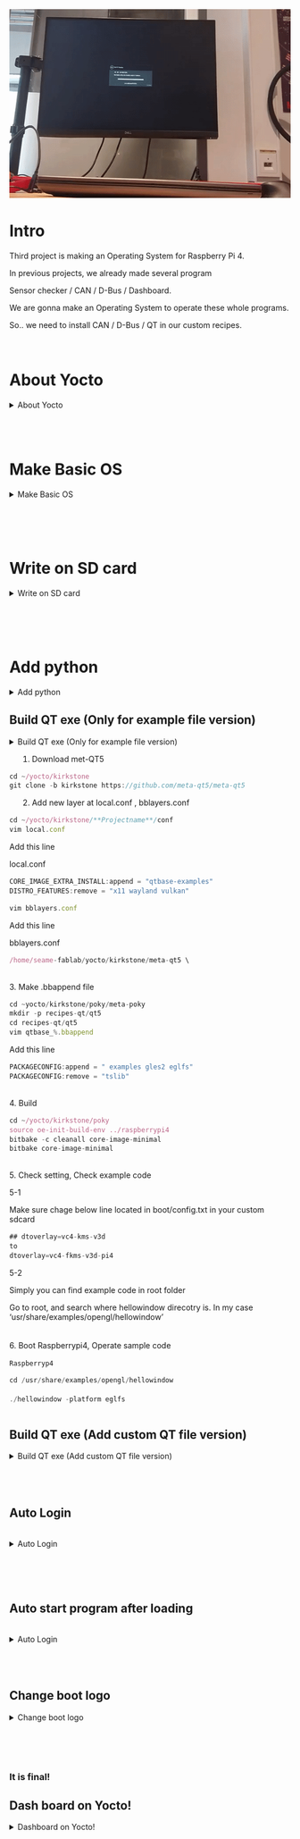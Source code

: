 <div align="center">
  <a href="https://github.com/othneildrew/Best-README-Template">
    <img src="Yocto.gif" alt="Yocto" width="600px" height="338px">
  </a>
</div>

# Intro

Third project is making an Operating System for Raspberry Pi 4.

In previous projects, we already made several program

Sensor checker / CAN / D-Bus / Dashboard.

We are gonna make an Operating System to operate these whole programs.

So.. we need to install CAN / D-Bus / QT in our custom recipes.
<br><br><br>


# About Yocto
<details>
  <summary>About Yocto</summary>
  <div markdown="1">

    
## OS
    
In Project 1
    
We installed [2021-12-02-raspios-buster.zip](https://downloads.raspberrypi.org/raspios_oldstable_lite_armhf/images/raspios_oldstable_lite_armhf-2021-12-02/2021-12-02-raspios-buster-armhf-lite.zip) using Rasbian Imager. 
    
But in this Project. We have to install OS In sd card without using Rasbian Imager.
<br><br>
    
## Yocto
    
@[https://selfish-developer.com/entry/Yocto란-무엇인가](https://selfish-developer.com/entry/Yocto%EB%9E%80-%EB%AC%B4%EC%97%87%EC%9D%B8%EA%B0%80)
    
To use Yocto, you must use git skillfully. Yocto automatically patches source code to new version through git.
<br><br>
    
## Poky
    
also there’s lots of  extension
    
But, we use Raspberrypi. So we will use Raspberrypi extension.
    
@[https://github.com/agherzan/meta-raspberrypi/tree/kirkstone](https://github.com/agherzan/meta-raspberrypi/tree/kirkstone)
<br><br>
    
### BitBake
    
### AGL
    
### BSP
    
board support package
    
maybe 
    
```jsx
     /home/**username**/yocto/kirkstone/poky/meta \
      /home/**username**/yocto/kirkstone/poky/meta-poky \
      /home/**username**/yocto/kirkstone/poky/meta-yocto-bsp \
      /home/**username**/yocto/kirkstone/meta-openembedded/meta-oe \
      /home/**username**//yocto/kirkstone/meta-openembedded/meta-multimedia \
      /home/**username**/yocto/kirkstone/meta-openembedded/meta-networking \
      /home/**username**/yocto/kirkstone/meta-openembedded/meta-python \
      /home/**username**/yocto/kirkstone/meta-raspberrypi \
```
    
this will be BSP
</details>
<br><br><br>

# Make Basic OS

<details>
  <summary>Make Basic OS</summary>
  <div markdown="1">   
 
 <br><br><br>   
## 1. Install dependencies

```jsx
sudo apt install build-essential chrpath gawk git bmap-tools texinfo diffstat
```

## 2. Make a directory to run yocto.
In my case I made it in the home directory

```jsx
mkdir ~yocto
cd ~/yocto
mkdir kirkstone
cd kirkstone
mkdir builds
mkdir downloads
```

## 3. Clone poky

```jsx
git clone -b kirkstone git://git.yoctoproject.org/poky.git
```

<br>

## 4. Clone poky raspberry pi extension / dependencies of raspberry pi extension

```jsx
git clone -b kirkstone https://github.com/agherzan/meta-raspberrypi.git
git clone -b kirkstone git://git.openembedded.org/meta-openembedded
```

## 5. Enter build environment

```jsx
source oe-init-build-env projectname
```
(You can use this command to make build directory.
In my case, I used this↓ command to make directory)
<details>
  <summary>In my case</summary>
  <div markdown="1">

    
    source ~/yocto/kirkstone/poky/oe-init-build-env ~/yocto/kirkstone/builds/rpi
    
    # It means, activate oe-init-build-env, and make build file at builds/rpi.
</details>
<br>

## 6. Add layers

Go to the directory just before you made.

```jsx
cd ~/yocto/kirkstone/builds/rpi/conf
vi bblayers.conf
```

add below lines.

```jsx
  /home/**username**/yocto/kirkstone/poky/meta \
  /home/**username**/yocto/kirkstone/poky/meta-poky \
  /home/**username**/yocto/kirkstone/poky/meta-yocto-bsp \
  /home/**username**/yocto/kirkstone/meta-openembedded/meta-oe \
  /home/**username**//yocto/kirkstone/meta-openembedded/meta-multimedia \
  /home/**username**/yocto/kirkstone/meta-openembedded/meta-networking \
  /home/**username**/yocto/kirkstone/meta-openembedded/meta-python \
  /home/**username**/yocto/kirkstone/meta-raspberrypi \
```

<details>
  <summary>
- bblayers.conf (in my case)</summary>
<div markdown="1">
    
    # POKY_BBLAYERS_CONF_VERSION is increased each time build/conf/bblayers.conf
    # changes incompatibly
    POKY_BBLAYERS_CONF_VERSION = "2"
    
    BBPATH = "${TOPDIR}"
    BBFILES ?= ""
    
    BBLAYERS ?= " \
      /home/username/yocto/kirkstone/poky/meta \
      /home/username/yocto/kirkstone/poky/meta-poky \
      /home/username/yocto/kirkstone/poky/meta-yocto-bsp \
      /home/username/yocto/kirkstone/meta-openembedded/meta-oe \
      /home/username//yocto/kirkstone/meta-openembedded/meta-multimedia \
      /home/username/yocto/kirkstone/meta-openembedded/meta-networking \
      /home/username/yocto/kirkstone/meta-openembedded/meta-python \
      /home/username/yocto/kirkstone/meta-raspberrypi \
      "
  </details>
<br>

## 7. Update MACHINE and change directory 

```
cd ~/yocto/kirkstone/builds/rpi/conf
vi local.conf
```

```
MACHINE = "raspberrypi4"
#DL_DIR ?= "~/yocto/kirkstone/downloads"
ENABLE_UART = "1"
RPI_USE_U_BOOT = "1"
```

<details>
  <summary>local.conf (in my case)</summary>
<div markdown="1">

    
    ```
    also attached this
    at the end of line
    
    ENABLE_UART = "1"
    RPI_USE_U_BOOT = "1"
    
    ```
    
    ```
    #
    # This file is your local configuration file and is where all local user settings
    # are placed. The comments in this file give some guide to the options a new user
    # to the system might want to change but pretty much any configuration option can
    # be set in this file. More adventurous users can look at
    # local.conf.sample.extended which contains other examples of configuration which
    # can be placed in this file but new users likely won't need any of them
    # initially.
    #
    # Lines starting with the '#' character are commented out and in some cases the
    # default values are provided as comments to show people example syntax. Enabling
    # the option is a question of removing the # character and making any change to the
    # variable as required.
    
    #
    # Machine Selection
    #
    # You need to select a specific machine to target the build with. There are a selection
    # of emulated machines available which can boot and run in the QEMU emulator:
    #
    #MACHINE ?= "qemuarm"
    #MACHINE ?= "qemuarm64"
    #MACHINE ?= "qemumips"
    #MACHINE ?= "qemumips64"
    #MACHINE ?= "qemuppc"
    #MACHINE ?= "qemux86"
    #MACHINE ?= "qemux86-64"
    MACHINE ?= "raspberrypi4"
    #
    # There are also the following hardware board target machines included for 
    # demonstration purposes:
    #
    #MACHINE ?= "beaglebone-yocto"
    #MACHINE ?= "genericx86"
    #MACHINE ?= "genericx86-64"
    #MACHINE ?= "edgerouter"
    #
    # This sets the default machine to be qemux86-64 if no other machine is selected:
    MACHINE = "raspberrypi4"
    
    #
    # Where to place downloads
    #
    # During a first build the system will download many different source code tarballs
    # from various upstream projects. This can take a while, particularly if your network
    # connection is slow. These are all stored in DL_DIR. When wiping and rebuilding you
    # can preserve this directory to speed up this part of subsequent builds. This directory
    # is safe to share between multiple builds on the same machine too.
    #
    # The default is a downloads directory under TOPDIR which is the build directory.
    #
    #DL_DIR = "~/yocto/kirkstone/downloads"
    
    #
    # Where to place shared-state files
    #
    # BitBake has the capability to accelerate builds based on previously built output.
    # This is done using "shared state" files which can be thought of as cache objects
    # and this option determines where those files are placed.
    #
    # You can wipe out TMPDIR leaving this directory intact and the build would regenerate
    # from these files if no changes were made to the configuration. If changes were made
    # to the configuration, only shared state files where the state was still valid would
    # be used (done using checksums).
    #
    # The default is a sstate-cache directory under TOPDIR.
    #
    #SSTATE_DIR ?= "${TOPDIR}/sstate-cache"
    
    #
    # Where to place the build output
    #
    # This option specifies where the bulk of the building work should be done and
    # where BitBake should place its temporary files and output. Keep in mind that
    # this includes the extraction and compilation of many applications and the toolchain
    # which can use Gigabytes of hard disk space.
    #
    # The default is a tmp directory under TOPDIR.
    #
    #TMPDIR = "${TOPDIR}/tmp"
    
    #
    # Default policy config
    #
    # The distribution setting controls which policy settings are used as defaults.
    # The default value is fine for general Yocto project use, at least initially.
    # Ultimately when creating custom policy, people will likely end up subclassing 
    # these defaults.
    #
    DISTRO ?= "poky"
    # As an example of a subclass there is a "bleeding" edge policy configuration
    # where many versions are set to the absolute latest code from the upstream 
    # source control systems. This is just mentioned here as an example, its not
    # useful to most new users.
    # DISTRO ?= "poky-bleeding"
    
    #
    # Package Management configuration
    #
    # This variable lists which packaging formats to enable. Multiple package backends
    # can be enabled at once and the first item listed in the variable will be used
    # to generate the root filesystems.
    # Options are:
    #  - 'package_deb' for debian style deb files
    #  - 'package_ipk' for ipk files are used by opkg (a debian style embedded package manager)
    #  - 'package_rpm' for rpm style packages
    # E.g.: PACKAGE_CLASSES ?= "package_rpm package_deb package_ipk"
    # We default to rpm:
    PACKAGE_CLASSES ?= "package_rpm"
    
    #
    # SDK target architecture
    #
    # This variable specifies the architecture to build SDK items for and means
    # you can build the SDK packages for architectures other than the machine you are
    # running the build on (i.e. building i686 packages on an x86_64 host).
    # Supported values are i686, x86_64, aarch64
    #SDKMACHINE ?= "i686"
    
    #
    # Extra image configuration defaults
    #
    # The EXTRA_IMAGE_FEATURES variable allows extra packages to be added to the generated
    # images. Some of these options are added to certain image types automatically. The
    # variable can contain the following options:
    #  "dbg-pkgs"       - add -dbg packages for all installed packages
    #                     (adds symbol information for debugging/profiling)
    #  "src-pkgs"       - add -src packages for all installed packages
    #                     (adds source code for debugging)
    #  "dev-pkgs"       - add -dev packages for all installed packages
    #                     (useful if you want to develop against libs in the image)
    #  "ptest-pkgs"     - add -ptest packages for all ptest-enabled packages
    #                     (useful if you want to run the package test suites)
    #  "tools-sdk"      - add development tools (gcc, make, pkgconfig etc.)
    #  "tools-debug"    - add debugging tools (gdb, strace)
    #  "eclipse-debug"  - add Eclipse remote debugging support
    #  "tools-profile"  - add profiling tools (oprofile, lttng, valgrind)
    #  "tools-testapps" - add useful testing tools (ts_print, aplay, arecord etc.)
    #  "debug-tweaks"   - make an image suitable for development
    #                     e.g. ssh root access has a blank password
    # There are other application targets that can be used here too, see
    # meta/classes/image.bbclass and meta/classes/core-image.bbclass for more details.
    # We default to enabling the debugging tweaks.
    EXTRA_IMAGE_FEATURES ?= "debug-tweaks"
    
    #
    # Additional image features
    #
    # The following is a list of additional classes to use when building images which
    # enable extra features. Some available options which can be included in this variable
    # are:
    #   - 'buildstats' collect build statistics
    USER_CLASSES ?= "buildstats"
    
    #
    # Runtime testing of images
    #
    # The build system can test booting virtual machine images under qemu (an emulator)
    # after any root filesystems are created and run tests against those images. It can also
    # run tests against any SDK that are built. To enable this uncomment these lines.
    # See classes/test{image,sdk}.bbclass for further details.
    #IMAGE_CLASSES += "testimage testsdk"
    #TESTIMAGE_AUTO:qemuall = "1"
    
    #
    # Interactive shell configuration
    #
    # Under certain circumstances the system may need input from you and to do this it
    # can launch an interactive shell. It needs to do this since the build is
    # multithreaded and needs to be able to handle the case where more than one parallel
    # process may require the user's attention. The default is iterate over the available
    # terminal types to find one that works.
    #
    # Examples of the occasions this may happen are when resolving patches which cannot
    # be applied, to use the devshell or the kernel menuconfig
    #
    # Supported values are auto, gnome, xfce, rxvt, screen, konsole (KDE 3.x only), none
    # Note: currently, Konsole support only works for KDE 3.x due to the way
    # newer Konsole versions behave
    #OE_TERMINAL = "auto"
    # By default disable interactive patch resolution (tasks will just fail instead):
    PATCHRESOLVE = "noop"
    
    #
    # Disk Space Monitoring during the build
    #
    # Monitor the disk space during the build. If there is less that 1GB of space or less
    # than 100K inodes in any key build location (TMPDIR, DL_DIR, SSTATE_DIR), gracefully
    # shutdown the build. If there is less than 100MB or 1K inodes, perform a hard halt
    # of the build. The reason for this is that running completely out of space can corrupt
    # files and damages the build in ways which may not be easily recoverable.
    # It's necessary to monitor /tmp, if there is no space left the build will fail
    # with very exotic errors.
    BB_DISKMON_DIRS ??= "\
        STOPTASKS,${TMPDIR},1G,100K \
        STOPTASKS,${DL_DIR},1G,100K \
        STOPTASKS,${SSTATE_DIR},1G,100K \
        STOPTASKS,/tmp,100M,100K \
        HALT,${TMPDIR},100M,1K \
        HALT,${DL_DIR},100M,1K \
        HALT,${SSTATE_DIR},100M,1K \
        HALT,/tmp,10M,1K"
    
    #
    # Shared-state files from other locations
    #
    # As mentioned above, shared state files are prebuilt cache data objects which can be
    # used to accelerate build time. This variable can be used to configure the system
    # to search other mirror locations for these objects before it builds the data itself.
    #
    # This can be a filesystem directory, or a remote url such as https or ftp. These
    # would contain the sstate-cache results from previous builds (possibly from other
    # machines). This variable works like fetcher MIRRORS/PREMIRRORS and points to the
    # cache locations to check for the shared objects.
    # NOTE: if the mirror uses the same structure as SSTATE_DIR, you need to add PATH
    # at the end as shown in the examples below. This will be substituted with the
    # correct path within the directory structure.
    #SSTATE_MIRRORS ?= "\
    #file://.* https://someserver.tld/share/sstate/PATH;downloadfilename=PATH \
    #file://.* file:///some/local/dir/sstate/PATH"
    
    #
    # Yocto Project SState Mirror
    #
    # The Yocto Project has prebuilt artefacts available for its releases, you can enable
    # use of these by uncommenting the following lines. This will mean the build uses
    # the network to check for artefacts at the start of builds, which does slow it down
    # equally, it will also speed up the builds by not having to build things if they are
    # present in the cache. It assumes you can download something faster than you can build it
    # which will depend on your network.
    # Note: For this to work you also need hash-equivalence passthrough to the matching server
    #
    #BB_HASHSERVE_UPSTREAM = "typhoon.yocto.io:8687"
    #SSTATE_MIRRORS ?= "file://.* http://sstate.yoctoproject.org/all/PATH;downloadfilename=PATH"
    
    #
    # Qemu configuration
    #
    # By default native qemu will build with a builtin VNC server where graphical output can be
    # seen. The line below enables the SDL UI frontend too.
    PACKAGECONFIG:append:pn-qemu-system-native = " sdl"
    # By default libsdl2-native will be built, if you want to use your host's libSDL instead of 
    # the minimal libsdl built by libsdl2-native then uncomment the ASSUME_PROVIDED line below.
    #ASSUME_PROVIDED += "libsdl2-native"
    
    # You can also enable the Gtk UI frontend, which takes somewhat longer to build, but adds
    # a handy set of menus for controlling the emulator.
    #PACKAGECONFIG:append:pn-qemu-system-native = " gtk+"
    
    #
    # Hash Equivalence
    #
    # Enable support for automatically running a local hash equivalence server and
    # instruct bitbake to use a hash equivalence aware signature generator. Hash
    # equivalence improves reuse of sstate by detecting when a given sstate
    # artifact can be reused as equivalent, even if the current task hash doesn't
    # match the one that generated the artifact.
    #
    # A shared hash equivalent server can be set with "<HOSTNAME>:<PORT>" format
    #
    #BB_HASHSERVE = "auto"
    #BB_SIGNATURE_HANDLER = "OEEquivHash"
    
    #
    # Memory Resident Bitbake
    #
    # Bitbake's server component can stay in memory after the UI for the current command
    # has completed. This means subsequent commands can run faster since there is no need
    # for bitbake to reload cache files and so on. Number is in seconds, after which the
    # server will shut down.
    #
    #BB_SERVER_TIMEOUT = "60"
    
    # CONF_VERSION is increased each time build/conf/ changes incompatibly and is used to
    # track the version of this file when it was generated. This can safely be ignored if
    # this doesn't mean anything to you.
    CONF_VERSION = "2"
    ENABLE_UART = "1"
    RPI_USE_U_BOOT = "1"
    ```
  </details>
    
## 9. Build

you can type this to check bitbake

```jsx
cd ~/yocto/kirkstone/meta-raspberrypi
ls recipes-*/images
I use this at this time
bitbake core-image-minimal
```

```jsx
cd ~/yocto/kirkstone/builds/rpi
bitbake core-image-minimal
```

Now, you can see building.

<img src="image/bitbake.png" alt="Logo" width="800" height="300"> <br>
I don’t know the accurate time to build, but I’m sure it will takes more than 1 hour.

So take a meal / rest / play game/ or do something.


</details>
<br><br><br><br>
    

# Write on SD card

<details>
  <summary>Write on SD card</summary>
  <div markdown="1">
<br><br>  

## After build, you can check your image on

```jsx
~build diercotry/tmp/deploy/images/raspberrypi4/core-image-minimal-raspberrypi4-20221221163429.rootfs.wic.bz2
```
<br>
1. Move wic.bz2 file to somewhere, In my case I move it to home directory.

then, unzip it

```jsx
sudo bzip2 -dk core-image-minimal-raspberrypi4-20221025172232.rootfs.wic.bz2
```
<br>
2. Write on SD card
    
insert sd card in USB port. Type this

```jsx
sudo fdisk -l
```

```jsx
umount /dev/sda
```

go to the directory where you moved wic.bz2 file.

Type this.

```jsx
sudo dd if=core-image-minimal-raspberrypi4-20221128122747.rootfs.wic of=/dev/sda
sync
```
<br>
3. Efect and reinsert SD card, 
    
Go to boot directory in your SDcard, and change config.txt
<br>
comment this line like this<br>
/boot/config.txt
```jsx
#dtoverlay=vc4-kms-v3d
```
or

```jsx
## dtoverlay=vc4-kms-v3d
to
dtoverlay=vc4-fkms-v3d-pi4
```
</details>
<br><br><br><br>
    

# Add python

<details>
  <summary>Add python</summary>
  <div markdown="1">
  <br><br><br>

If you done previous step, It would not takes more than 10minutes to build.

<br>
1. Add [image.bb](http://image.bb) file

```jsx
cd ~/yocto/kirkstone/poky/meta/recipes-core/images
```

<br>
2. Make new [image.bb](http://image.bb) file

```jsx
core-image-python.bb
```
    
    - [core-image-python.bb](http://core-image-python.bb)
        
        (I only add
        
        **IMAGE_INSTALL += "python3 python3-numpy”** from core-image-minimal.bb )
        
        ```jsx
        SUMMARY = "A small image just capable of allowing a device to boot."
        
        IMAGE_INSTALL = "packagegroup-core-boot ${CORE_IMAGE_EXTRA_INSTALL}"
        IMAGE_INSTALL += "python3 python3-numpy"
        
        IMAGE_LINGUAS = " "
        
        LICENSE = "MIT"
        
        inherit core-image
        
        IMAGE_ROOTFS_SIZE ?= "8192"
        IMAGE_ROOTFS_EXTRA_SPACE:append = "${@bb.utils.contains("DISTRO_FEATURES", "systemd", " + 4096", "", d)}"
        

<br>
3. Build
    
    
    cd ~/yocto/kirkstone/poky
    source oe-init-build-env ../raspberrypi4
    
<br>
4. Add new layer at sd card
 
Same with previous step
<br><br><br>
</details>

## Build QT exe (Only for example file version)
<details>
<summary>Build QT exe (Only for example file version)
<div markdown="1">

1. Download met-QT5

```jsx
cd ~/yocto/kirkstone
git clone -b kirkstone https://github.com/meta-qt5/meta-qt5
```

2. Add new layer at local.conf , bblayers.conf

```jsx
cd ~/yocto/kirkstone/**Projectname**/conf
vim local.conf
```

Add this line

local.conf

```jsx
CORE_IMAGE_EXTRA_INSTALL:append = "qtbase-examples"
DISTRO_FEATURES:remove = "x11 wayland vulkan"
```

```jsx
vim bblayers.conf
```

Add this line

bblayers.conf

```jsx
/home/seame-fablab/yocto/kirkstone/meta-qt5 \
```
<br>
3. Make .bbappend file

```jsx
cd ~yocto/kirkstone/poky/meta-poky
mkdir -p recipes-qt/qt5
cd recipes-qt/qt5
vim qtbase_%.bbappend
```

Add this line

```jsx
PACKAGECONFIG:append = " examples gles2 eglfs"
PACKAGECONFIG:remove = "tslib"
```
<br>
4. Build

```jsx
cd ~/yocto/kirkstone/poky
source oe-init-build-env ../raspberrypi4
bitbake -c cleanall core-image-minimal
bitbake core-image-minimal
```
<br>
5. Check setting, Check example code

5-1

Make sure chage below line located in boot/config.txt in your custom sdcard

```jsx
## dtoverlay=vc4-kms-v3d
to
dtoverlay=vc4-fkms-v3d-pi4
```

5-2

Simply you can find example code in root folder

Go to root, and search where hellowindow direcotry is. In my case ‘usr/share/examples/opengl/hellowindow’
<br>
<br><br>
6.
Boot Raspberrypi4, Operate sample code

`Raspberryp4` 

```jsx
cd /usr/share/examples/opengl/hellowindow

./hellowindow -platform eglfs
```
</details>


## Build QT exe (Add  custom QT file version)
<details>
  <summary>Build QT exe (Add custom QT file version)</summary>
  <div markdown="1">
<br>
1. Create custom layer

```jsx
cd ~/yocto/kirkstone/poky
source oe-init-build-env ../raspberrypi4
cd ..
bitbake-layers create-layer meta-myqt
```
<br>
2. Add new layer

```jsx
cd ~/yocto/kirkstone/poky/projectname/conf
vim bblayers.conf
```

Add following line:

```jsx
/home/seame-fablab/yocto/kirkstone/meta-myqt \
```
<br>
3. Write a new image recipe

```jsx
cd ~/yocto/poky/build/meta-myqt
mkdir -p recipes-core/images
cd recipes-core/images
vim basic-qt5-image.bb
```

add following line

```jsx
SUMMARY = "A basic Qt5 dev image"

require recipes-core/images/core-image-minimal.bb 

QT_BASE = " \
    qtbase \
    qtbase-dev \
    qtbase-mkspecs \
    qtbase-plugins \
    qtbase-tools \
"
 
QT_PKGS = " \
    qt3d \
    qt3d-dev \
    qt3d-mkspecs \
    qtcharts \
    qtcharts-dev \
    qtcharts-mkspecs \
    qtconnectivity-dev \
    qtconnectivity-mkspecs \
    qtquickcontrols2 \
    qtquickcontrols2-dev \
    qtquickcontrols2-mkspecs \
    qtdeclarative \
    qtdeclarative-dev \
    qtdeclarative-mkspecs \
    qtgraphicaleffects \
    qtgraphicaleffects-dev \
"
 
IMAGE_INSTALL += " \
    ${QT_BASE} \
    ${QT_PKGS} \
"
 
export IMAGE_BASENAME = "basic-qt5-image"
```
<br>
4. Write additional package recipe

```jsx
cd ~/yocto/kirkstone/meta-myqt/recipes-example/example
mv example_0.1.bb qtbase_git.bbappend
vim qtbase_git.bbappend
```

Edit file to following line:

```jsx
SUMMARY = "bitbake-layers recipe"
DESCRIPTION = "Recipe created by bitbake-layers"
LICENSE = "MIT"
 
PACKAGECONFIG:append = " eglfs fontconfig gles2"
DEPENDS += "userland"
```
<br>
5. Build

```jsx
cd ~/yocto/kirkstone/poky
source oe-init-build-env ../raspberrypi4
bitbake -c cleanall core-image-minimal
bitbake core-image-minimal
bitbake basic-qt5-image
bitbake basic-qt5-image -c populate_sdk
```
<br>
6. Install SDK

Check SDK directory at

```jsx
yocto/kirkstone/projectname/tmp/deploy/sdk
```
<br>
7. Setup QT

[Adding Kits](https://doc.qt.io/qtcreator/creator-targets.html)

refer this to add kit.

tools → Options

(If there’s no Options, Tools → external →configure)

compilers: 

/opt/poky/4.0.6/sysroots/x86_64-pokysdk-linux/usr/bin/arm-poky-linux/arm-poky-linux-g++

debuggers:

/opt/poky/4.0.6/sysroots/x86_64-pokysdk-linux/usr/bin/arm-poky-linux/arm-poky-linux-gdb

CMake:64-pokysdk-linux/usr/bin/cmake

QtVersion:

/opt/poky/4.0.6/sysroots/x86_64-pokysdk-linux/usr/bin/qmake
<br><br><br>
8. Move it to SD card

```jsx
sudo cp untitled /media/seame-fablab/root/usr
```

</details>
<br><br><br>

## Auto Login
<br>
<details>
  <summary>Auto Login</summary>
  <div markdown="1">
local.conf

```
IMAGE_FSTYPES = "rpi-sdimg"

DISTRO_FEATURES:append = " systemd"
DISTRO_FEATURES_BACKFILL_CONSIDERED += "sysvinit"
VIRTUAL-RUNTIME_init_manager = "systemd"
VIRTUAL-RUNTIME_initscripts = ""
```

recipe_what_you_gonna_build.bb

```jsx
**Type_var_name** ?= " \
    ${IMAGE_ROOTFS}${systemd_system_unitdir}/serial-getty@.service \
    ${IMAGE_ROOTFS}${systemd_system_unitdir}/getty@.service \
"

local_autologin () {
    sed -i -e 's/^\(ExecStart *=.*getty \)/\1--autologin root /' ${**Type_var_name**}
}

ROOTFS_POSTPROCESS_COMMAND += "local_autologin; "
```

</details>

<br><br><br>

## Auto start program after loading
<br>
<details>
  <summary>Auto Login</summary>
  <div markdown="1">
<br><br>
recipe_what_you_gonna_build.bb

```jsx
IMAGE_INSTALL:append = " \
    qt5-env \
```

add this two bbfile to somewhere

qt5-env.bb

```jsx
SUMMARY = "Add Qt5 bin dir to PATH"

LICENSE = "CLOSED"

SRC_URI = "file://qt5-env.sh"

PR = "r1"

S = "${WORKDIR}"

do_install() {
    install -d ${D}${sysconfdir}/profile.d
    install -m 0755 qt5-env.sh ${D}${sysconfdir}/profile.d
}

FILES_${PN} = "${sysconfdir}"
```

qt5-env.sh

```jsx
#!/bin/sh

# export QT_LOGGING_RULES=qt.qpa.*=true # Optional for logging
#export QT_QPA_EGLFS_KMS_CONFIG=/etc/kms.conf
export QT_QPA_EGLFS_INTEGRATION=kms
# export QT_QPA_EGLFS_INTEGRATION=eglfs_kms # kms doesn't work on boot2qt but eglfs_kms
export QT_QPA_PLATFORM=eglfs
export QT_QPA_EGLFS_KMS_ATOMIC=1
export XDG_RUNTIME_DIR=/run/user/0

#ip link set can0 up type an birtare 5000
#cd usr/bin
#simple
# or 
/usr/bin/colidingmice
**# this can be a name of auto start program**
```

</details>
<br><br><br>

## Change boot logo

<details>
  <summary>Change boot logo</summary>
  <div markdown="1">
  refer this <br>
https://github.com/hamzamac/meta-splash](https://github.com/hamzamac/meta-splash
</details>

<br><br><br>
### It is final!
## Dash board on Yocto!

<details>
  <summary>Dashboard on Yocto!</summary>
  <div markdown="1">
In the second project, I designed Dasboard using QT.<br>
Now we installed all the requirements.<br>
We can add Dashboard to our own OS!<br>
Download this QT file,
<a href="https://github.com/jun-yub-kim/SEA-ME/tree/master/Project2">Dashbaord_QT_file</a>
<br>and make custom .bb file to append this.
<br><br>
<img src="image/dashboard_file.png" width="600" height="300">
<br>add dashboard like this.<br>
<img src="image/dashboard_bb.png" width="600" height="300">


make dashboard.bbfile

`dashboard.bb`

```jsx
DESCRIPTION = "QT application"

LICENSE = "CLOSED"
inherit qmake5
DEPENDS = " qtbase qtquickcontrols2"

  
SRC_URI += "file://dashboard.pro.user \
            file://qrc_dashboard.cpp \
            file://dashboard.pro \
            file://dashboard.qrc \
            file://images/fuel-icon.png \
            file://images/temperature-icon.png \
            file://qml/dashboard.qml \
            file://qml/DashboardGaugeStyle.qml \
            file://qml/IconGaugeStyle.qml \
            file://qml/TachometerStyle.qml \
            file://qml/TurnIndicator.qml \
            file://qml/ValueSource.qml \
            file://fonts/DejaVuSans.ttf \              
            file://main.cpp"
S = "${WORKDIR}"

do_configure() {
    qmake ${S}/dashboard.pro
}

do_install(){
    install -d ${D}${bindir}
    install -m 0755 dashboard ${D}${bindir}
}
```

append it to your bitbake file

In my case, I add it to my custom bb, basic-qt5-image.bb

`basic.bb`

```jsx
SUMMARY = "A basic Qt5 dev image"

require recipes-core/images/core-image-minimal.bb 

IMAGE_FEATURES += "splash"

IMAGE_INSTALL:append = " \
    dashboard \
    qt5-env \
    psplash \
"

QT_BASE = " \
    qtbase \
    qtbase-dev \
    qtbase-mkspecs \
    qtbase-plugins \
    qtbase-tools \
"

 
QT_PKGS = " \
    qt3d \
    qt3d-dev \
    qt3d-mkspecs \
    qtcharts \
    qtcharts-dev \
    qtcharts-mkspecs \
    qtconnectivity-dev \
    qtconnectivity-mkspecs \
    qtquickcontrols \
    qtquickcontrols2 \
    qtquickcontrols2-dev \
    qtquickcontrols2-mkspecs \
    qtdeclarative \
    qtdeclarative-dev \
    qtdeclarative-mkspecs \
    qtgraphicaleffects \
    qtgraphicaleffects-dev \
    qtx11extras \
    qtquickcontrols \
"
 
IMAGE_INSTALL += " \
    ${QT_BASE} \
    ${QT_PKGS} \
"

Auto_start ?= " \
    ${IMAGE_ROOTFS}${systemd_system_unitdir}/serial-getty@.service \
    ${IMAGE_ROOTFS}${systemd_system_unitdir}/getty@.service \
"

local_autologin () {
    sed -i -e 's/^\(ExecStart *=.*getty \)/\1--autologin root /' ${Auto_start}
}

ROOTFS_POSTPROCESS_COMMAND += "local_autologin; "
 
export IMAGE_BASENAME = "basic-qt5-image"
```
<br>
Finally we are done.<br>
Build it!<br>Eject it!<br>Run it!
</details>